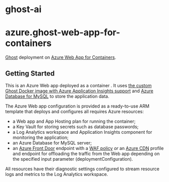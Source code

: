 # ghost-ai
# azure.ghost-web-app-for-containers

[Ghost](https://ghost.org/) deployment on [Azure Web App for Containers](https://azure.microsoft.com/en-us/services/app-service/containers/).


## Getting Started

This is an Azure Web app deployed as a container . It uses [the custom Ghost Docker image with Azure Application Insights support](https://github.com/kamalparuchuri12/ghost-ai) and [Azure Database for MySQL](https://azure.microsoft.com/en-us/services/mysql/) to store the application data.

The Azure Web app configuration is provided as a ready-to-use ARM template that deploys and configures all requires Azure resources:

* a Web app and App Hosting plan for running the container;
* a Key Vault for storing secrets such as database passwords;
* a Log Analytics workspace and Application Insights component for monitoring the application;
* an Azure Database for MySQL server;
* an [Azure Front Door](https://docs.microsoft.com/en-us/azure/frontdoor/) endpoint with a [WAF policy](https://docs.microsoft.com/en-us/azure/web-application-firewall/afds/afds-overview) _or_ an [Azure CDN](https://docs.microsoft.com/en-us/azure/cdn/) profile and endpoint for offloading the traffic from the Web app depending on the specified input parameter (deploymentConfiguration).

All resources have their diagnostic settings configured to stream resource logs and metrics to the Log Analytics workspace.
